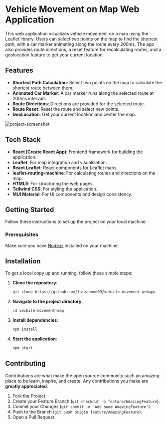 # Vehicle Movement on Map Web Application

This web application visualizes vehicle movement on a map using the Leaflet library. Users can select two points on the map to find the shortest path, with a car marker animating along the route every 200ms. The app also provides route directions, a reset feature for recalculating routes, and a geolocation feature to get your current location.

## Features

- **Shortest Path Calculation**: Select two points on the map to calculate the shortest route between them.
- **Animated Car Marker**: A car marker runs along the selected route at 200ms intervals.
- **Route Directions**: Directions are provided for the selected route.
- **Route Reset**: Reset the route and select new points.
- **GeoLocation**: Get your current location and center the map.

![project-screenshot](https://github.com/user-attachments/assets/b536c79d-b253-4fd0-9054-98ef3ee68a5b)

## Tech Stack

- **React (Create React App)**: Frontend framework for building the application.
- **Leaflet**: For map integration and visualization.
- **React Leaflet**: React components for Leaflet maps.
- **leaflet-routing-machine**: For calculating routes and directions on the map.
- **HTML5**: For structuring the web pages.
- **Tailwind CSS**: For styling the application.
- **MUI Material**: For UI components and design consistency.

## Getting Started

Follow these instructions to set up the project on your local machine.

### Prerequisites

Make sure you have [Node.js](https://nodejs.org/) installed on your machine.

## Installation

To get a local copy up and running, follow these simple steps:

1. **Clone the repository**:
    ```sh
    git clone https://github.com/faizahmed09/vehicle-movement-webapp
    ```
2. **Navigate to the project directory**:
    ```sh
    cd vechile-movement-map
    ```
3. **Install dependencies**:
    ```sh
    npm install
    ```
4. **Start the application**:
    ```sh
    npm start
    ```

## Contributing

Contributions are what make the open source community such an amazing place to be learn, inspire, and create. Any contributions you make are **greatly appreciated**.

1. Fork the Project.
2. Create your Feature Branch (`git checkout -b feature/AmazingFeature`).
3. Commit your Changes (`git commit -m 'Add some AmazingFeature'`).
4. Push to the Branch (`git push origin feature/AmazingFeature`).
5. Open a Pull Request.

